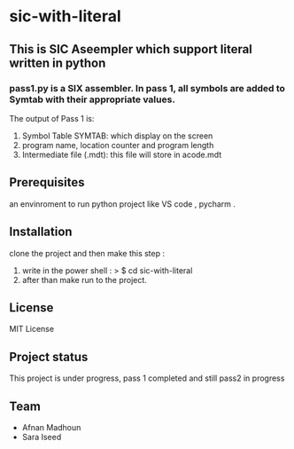 # sic-with-literal
## This is SIC Aseempler which support literal written in python 

### pass1.py is a SIX  assembler. In pass 1, all symbols are added to Symtab with their appropriate values. 

 The output of Pass 1 is:
1. Symbol Table SYMTAB: which display on the screen 
2. program name, location counter and program length
3. Intermediate file (.mdt): this file will store in acode.mdt
 ## Prerequisites
   an envinroment to run python project like VS code , pycharm .
 ## Installation
  clone the project and then make this step :
  1. write in the power shell :
    > $ cd sic-with-literal
  2. after than make run to the project.

 ## License 
   MIT License 
 ## Project status
   This project is under progress, pass 1 completed and still pass2 in progress

   ## Team
 - Afnan Madhoun 
 - Sara Iseed 